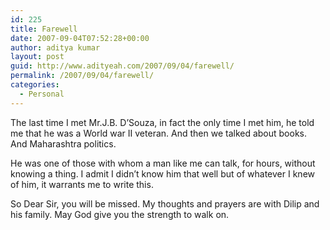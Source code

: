 ```yaml
---
id: 225
title: Farewell
date: 2007-09-04T07:52:28+00:00
author: aditya kumar
layout: post
guid: http://www.adityeah.com/2007/09/04/farewell/
permalink: /2007/09/04/farewell/
categories:
  - Personal
---
```

The last time I met Mr.J.B. D&#8217;Souza, in fact the only time I met him, he told me that he was a World war II veteran. And then we talked about books. And Maharashtra politics. 

He was one of those with whom a man like me can talk, for hours, without knowing a thing. I admit I didn&#8217;t know him that well but of whatever I knew of him, it warrants me to write this.

So Dear Sir, you will be missed. My thoughts and prayers are with Dilip and his family. May God give you the strength to walk on.